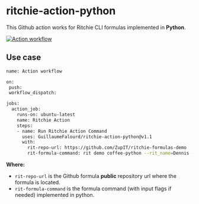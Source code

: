 # ritchie-action-python

This Github action works for Ritchie CLI formulas implemented in **Python**.

[![Action workflow](https://github.com/GuillaumeFalourd/ritchie-action-python/actions/workflows/main.yml/badge.svg)](https://github.com/GuillaumeFalourd/ritchie-action-python/actions/workflows/main.yml)

## Use case

```bash
name: Action workflow

on:
 push:
 workflow_dispatch:

jobs:
  action_job:
    runs-on: ubuntu-latest
    name: Ritchie Action
    steps:
    - name: Run Ritchie Action Command
      uses: GuillaumeFalourd/ritchie-action-python@v1.1
      with:
        rit-repo-url: https://github.com/ZupIT/ritchie-formulas-demo
        rit-formula-command: rit demo coffee-python --rit_name=Dennis --rit_coffee_type=espresso --rit_delivery=false
```

**Where:**

- `rit-repo-url` is the Github formula **public** repository url where the formula is located.
- `rit-formula-command` is the formula command (with input flags if needed) implemented in python.
